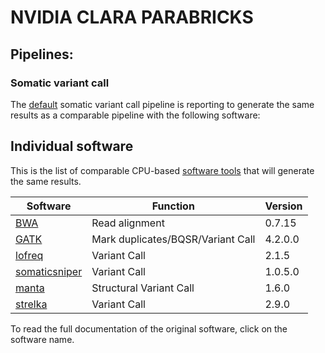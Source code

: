 # NVIDIA CLARA PARABRICKS

## Pipelines:

### Somatic variant call

The [default](https://docs.nvidia.com/clara/parabricks/3.7.0/Documentation/ToolDocs/man_somatic.html#man-somatic) somatic variant call pipeline is reporting to generate the same results as a comparable pipeline with the following software:

## Individual software 

This is the list of comparable CPU-based [software tools](https://docs.nvidia.com/clara/parabricks/3.7.0/SoftwareOverview.html#software-tools) that will generate the same results.

| Software | Function | Version |
| --- | --- | --- |
| [BWA](http://bio-bwa.sourceforge.net/bwa.shtml) | Read alignment | 0.7.15 |
| [GATK](https://gatk.broadinstitute.org/hc/en-us) | Mark duplicates/BQSR/Variant Call | 4.2.0.0 |
| [lofreq](https://csb5.github.io/lofreq/) | Variant Call | 2.1.5 |
| [somaticsniper](https://gmt.genome.wustl.edu/packages/somatic-sniper/documentation.html) | Variant Call | 1.0.5.0 |
| [manta](https://github.com/Illumina/manta#manta-structural-variant-caller) | Structural Variant Call | 1.6.0 |
| [strelka](https://github.com/Illumina/strelka#strelka2-small-variant-caller) | Variant Call | 2.9.0 |


To read the full documentation of the original software, click on the software name.
